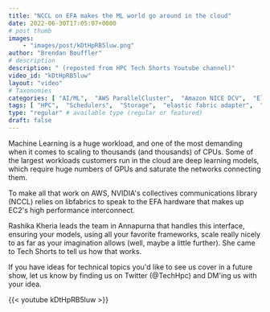 ```yaml
---
title: "NCCL on EFA makes the ML world go around in the cloud"
date: 2022-06-30T17:05:07+0000
# post thumb
images:
    - "images/post/kDtHpRB5luw.png"
author: "Brendan Bouffler"
# description
description: " (reposted from HPC Tech Shorts Youtube channel)"
video_id: "kDtHpRB5luw"
layout: "video"
# Taxonomies
categories: [ "AI/ML",  "AWS ParallelCluster",  "Amazon NICE DCV",  "Elastic Fabric Adapter",  "Life Sciences", ]
tags: [ "HPC",  "Schedulers",  "Storage",  "elastic fabric adapter",  "pytorch",  "ParallelCluster",  "MPI",  "tensor flow",  "tensorflow",  "elastic",  "scientific computing",  "virtualization",  "machine learning",  "High Performance Computing",  "EC2",  "GPUs",  "tightly-coupled",  "mxnet",  "ML frameworks",  "vizualization",  "bioinformatics",  "cloud computing",  "CPUs",  "technical computing",  "infiniband",  "DCV",  "model training",  "Lustre",  "EFA",  "autoscaling",  "techshorts", ]
type: "regular" # available type (regular or featured)
draft: false
---
```


Machine Learning is a huge workload, and one of the most demanding when it comes to scaling to thousands (and thousands) of CPUs. Some of the largest workloads customers run in the cloud are deep learning models, which require huge numbers of GPUs and saturate the networks connecting them.

To make all that work on AWS, NVIDIA's collectives communications library (NCCL) relies on libfabrics to speak to the EFA hardware that makes up EC2's high performance interconnect.

Rashika Kheria leads the team in Annapurna that handles this interface, ensuring your models, using all your favorite frameworks, scale really nicely to as far as your imagination allows (well, maybe a little further). She came to Tech Shorts to tell us how that works.

If you have ideas for technical topics you'd like to see us cover in a future show, let us know by finding us on Twitter (@TechHpc) and DM'ing us with your idea.

{{< youtube kDtHpRB5luw >}}